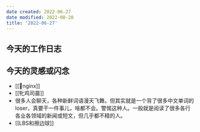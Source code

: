 ```yaml
---
date created: 2022-06-27
date modified: 2022-08-20
title: '2022-06-27'
---
```


## 今天的工作日志

## 今天的灵感或闪念

- [[🤖nginx]]
- [[牝鸡司晨]]
- 很多人会聊天，各种新鲜词语漫天飞舞。但其实就是一个背了很多中文单词的loser，真要干一件事儿，啥都不会。警惕这种人。一般就是阅读了很多各行各业各领域的新闻或短文，但几乎都不精的人。
- [[LBS和擦边球]]

